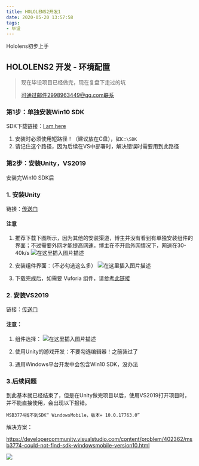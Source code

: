```yaml
---
title: HOLOLENS2开发1
date: 2020-05-20 13:57:58
tags:
- 毕设
---
```


Hololens初步上手

<!--more-->

## HOLOLENS2 开发 - 环境配置

>现在毕设项目已经做完，现在复盘下走过的坑
>
>可通过邮件2998963449@qq.com联系

### 第1步：单独安装Win10 SDK

SDK下载链接：[I am here](https://developer.microsoft.com/zh-cn/windows/downloads/windows-10-sdk/)

1. 安装时必须使用短路径！（建议放在C盘），如`C:\SDK`
2. 请记住这个路径，因为后续在VS中部署时，解决错误时需要用到此路径

### 第2步：安装Unity，VS2019

安装完Win10 SDK后

### 1. 安装Unity

链接：[传送门](https://unity.cn/releases)

#### 注意

1. 推荐下载下图所示，因为其他的安装渠道，博主并没有看到有单独安装组件的界面；不过需要外网才能提高网速，博主在不开启外网情况下，网速在30-40k/s
   ![在这里插入图片描述](https://img-blog.csdnimg.cn/20200302144820699.png?x-oss-process=image/watermark,type_ZmFuZ3poZW5naGVpdGk,shadow_10,text_aHR0cHM6Ly9ibG9nLmNzZG4ubmV0L3FxXzQzNjU2MjUw,size_16,color_FFFFFF,t_70)

  

2. 安装组件界面：（不必勾选这么多）
   ![在这里插入图片描述](https://img-blog.csdnimg.cn/20200302145208244.png?x-oss-process=image/watermark,type_ZmFuZ3poZW5naGVpdGk,shadow_10,text_aHR0cHM6Ly9ibG9nLmNzZG4ubmV0L3FxXzQzNjU2MjUw,size_16,color_FFFFFF,t_70)

3. 下载完成后，如需要 Vuforia 组件，请[参考此链接](https://blog.csdn.net/qq_43656250/article/details/104475189)

### 2. 安装VS2019

链接：[传送门](https://visualstudio.microsoft.com/zh-hans/vs/)

#### 注意：

1. 组件选择：
   ![在这里插入图片描述](https://img-blog.csdnimg.cn/20200302145823352.png?x-oss-process=image/watermark,type_ZmFuZ3poZW5naGVpdGk,shadow_10,text_aHR0cHM6Ly9ibG9nLmNzZG4ubmV0L3FxXzQzNjU2MjUw,size_16,color_FFFFFF,t_70)

  

2. 使用Unity的游戏开发：不要勾选编辑器！之前装过了

3. 通用Windows平台开发中会包含Win10 SDK，没办法

### 3.后续问题

到此基本就已经结束了，但是在Unity做完项目以后，使用VS2019打开项目时，并不能直接使用，会出现以下报错。

```
MSB3774找不到SDK“ WindowsMo​​bile，版本= 10.0.17763.0”
```

解决方案：

https://developercommunity.visualstudio.com/content/problem/402362/msb3774-could-not-find-sdk-windowsmobile-version10.html

![](https://i.loli.net/2020/05/20/jcPnxkgND3opC8a.png)



